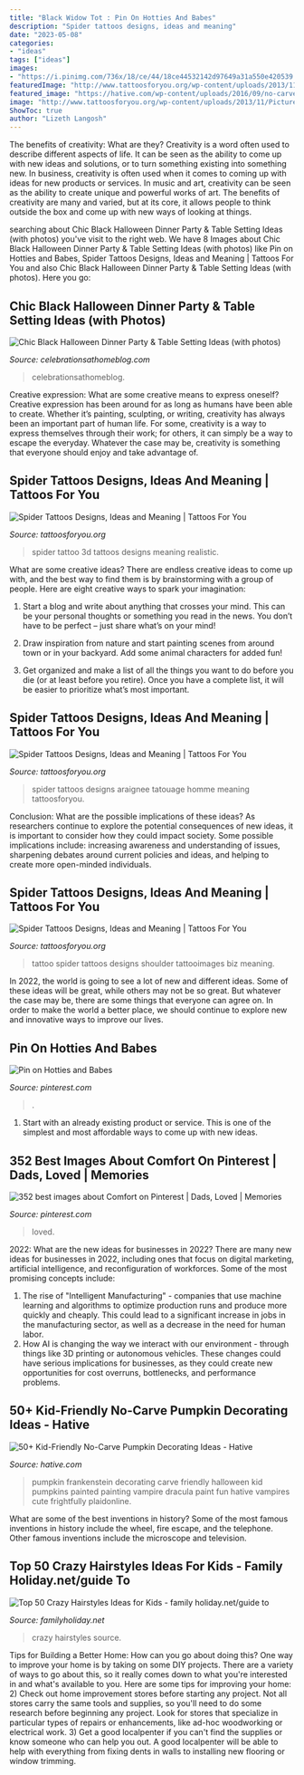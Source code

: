 ```yaml
---
title: "Black Widow Tot : Pin On Hotties And Babes"
description: "Spider tattoos designs, ideas and meaning"
date: "2023-05-08"
categories:
- "ideas"
tags: ["ideas"]
images:
- "https://i.pinimg.com/736x/18/ce/44/18ce44532142d97649a31a550e420539.jpg"
featuredImage: "http://www.tattoosforyou.org/wp-content/uploads/2013/11/Spider-Tattoos-For-Men.jpg"
featured_image: "https://hative.com/wp-content/uploads/2016/09/no-carve-pumpkin-kids/28-no-carve-pumpkin-decorating.jpg"
image: "http://www.tattoosforyou.org/wp-content/uploads/2013/11/Pictures-of-Spider-Tattoo-1024x768.jpg"
ShowToc: true
author: "Lizeth Langosh"
---
```



The benefits of creativity: What are they?
Creativity is a word often used to describe different aspects of life. It can be seen as the ability to come up with new ideas and solutions, or to turn something existing into something new. In business, creativity is often used when it comes to coming up with ideas for new products or services. In music and art, creativity can be seen as the ability to create unique and powerful works of art. The benefits of creativity are many and varied, but at its core, it allows people to think outside the box and come up with new ways of looking at things.

	

		
searching about Chic Black Halloween Dinner Party &amp; Table Setting Ideas (with photos) you've visit to the right web. We have 8 Images about Chic Black Halloween Dinner Party &amp; Table Setting Ideas (with photos) like Pin on Hotties and Babes, Spider Tattoos Designs, Ideas and Meaning | Tattoos For You and also Chic Black Halloween Dinner Party &amp; Table Setting Ideas (with photos). Here you go:
		
    
## Chic Black Halloween Dinner Party &amp; Table Setting Ideas (with Photos)

<img loading=lazy src="https://celebrationsathomeblog.com/wp-content/uploads/2017/10/halloween-themed-dinner-party-630x945.jpg" onerror="this.onerror=null;this.src='https://tse3.mm.bing.net/th?id=OIP.XPuxh-eYtz4M-5qCV7L_BQHaLH&amp;pid=15.1';" alt="Chic Black Halloween Dinner Party &amp; Table Setting Ideas (with photos)">

_Source: celebrationsathomeblog.com_

>celebrationsathomeblog. 

	

Creative expression: What are some creative means to express oneself?
Creative expression has been around for as long as humans have been able to create. Whether it’s painting, sculpting, or writing, creativity has always been an important part of human life. For some, creativity is a way to express themselves through their work; for others, it can simply be a way to escape the everyday. Whatever the case may be, creativity is something that everyone should enjoy and take advantage of.

    
## Spider Tattoos Designs, Ideas And Meaning | Tattoos For You

<img loading=lazy src="http://www.tattoosforyou.org/wp-content/uploads/2013/11/Spider-Tattoo-3D-768x1024.jpg" onerror="this.onerror=null;this.src='https://tse4.mm.bing.net/th?id=OIP.4DLYgCHISR1ay4zcRz5gMwHaJ4&amp;pid=15.1';" alt="Spider Tattoos Designs, Ideas and Meaning | Tattoos For You">

_Source: tattoosforyou.org_

>spider tattoo 3d tattoos designs meaning realistic. 

	

What are some creative ideas?
There are endless creative ideas to come up with, and the best way to find them is by brainstorming with a group of people. Here are eight creative ways to spark your imagination: 
1. Start a blog and write about anything that crosses your mind. This can be your personal thoughts or something you read in the news. You don’t have to be perfect – just share what’s on your mind!

2. Draw inspiration from nature and start painting scenes from around town or in your backyard. Add some animal characters for added fun!

3. Get organized and make a list of all the things you want to do before you die (or at least before you retire). Once you have a complete list, it will be easier to prioritize what’s most important.

    
## Spider Tattoos Designs, Ideas And Meaning | Tattoos For You

<img loading=lazy src="http://www.tattoosforyou.org/wp-content/uploads/2013/11/Spider-Tattoos-For-Men.jpg" onerror="this.onerror=null;this.src='https://tse3.mm.bing.net/th?id=OIP.c9n0QihhCfqlfgwYjSE1bwHaJ4&amp;pid=15.1';" alt="Spider Tattoos Designs, Ideas and Meaning | Tattoos For You">

_Source: tattoosforyou.org_

>spider tattoos designs araignee tatouage homme meaning tattoosforyou. 

	

Conclusion: What are the possible implications of these ideas?
As researchers continue to explore the potential consequences of new ideas, it is important to consider how they could impact society. Some possible implications include: increasing awareness and understanding of issues, sharpening debates around current policies and ideas, and helping to create more open-minded individuals.

    
## Spider Tattoos Designs, Ideas And Meaning | Tattoos For You

<img loading=lazy src="http://www.tattoosforyou.org/wp-content/uploads/2013/11/Pictures-of-Spider-Tattoo-1024x768.jpg" onerror="this.onerror=null;this.src='https://tse4.mm.bing.net/th?id=OIP.vBOp9IzOo-3owXOfdXQVAwHaFj&amp;pid=15.1';" alt="Spider Tattoos Designs, Ideas and Meaning | Tattoos For You">

_Source: tattoosforyou.org_

>tattoo spider tattoos designs shoulder tattooimages biz meaning. 

	

In 2022, the world is going to see a lot of new and different ideas. Some of these ideas will be great, while others may not be so great. But whatever the case may be, there are some things that everyone can agree on. In order to make the world a better place, we should continue to explore new and innovative ways to improve our lives.

    
## Pin On Hotties And Babes

<img loading=lazy src="https://i.pinimg.com/736x/6a/f3/36/6af33661a8e7b8c49a051b3702dea187.jpg" onerror="this.onerror=null;this.src='https://tse3.mm.bing.net/th?id=OIP.K3OaQZTKFoRywK4_j32WgwHaLb&amp;pid=15.1';" alt="Pin on Hotties and Babes">

_Source: pinterest.com_

>. 

	

1. Start with an already existing product or service. This is one of the simplest and most affordable ways to come up with new ideas.

    
## 352 Best Images About Comfort On Pinterest | Dads, Loved | Memories

<img loading=lazy src="https://i.pinimg.com/736x/18/ce/44/18ce44532142d97649a31a550e420539.jpg" onerror="this.onerror=null;this.src='https://tse1.mm.bing.net/th?id=OIP.xKFN477prkJ8Rbquy7aOwgHaLD&amp;pid=15.1';" alt="352 best images about Comfort on Pinterest | Dads, Loved | Memories">

_Source: pinterest.com_

>loved. 

	

2022: What are the new ideas for businesses in 2022?
There are many new ideas for businesses in 2022, including ones that focus on digital marketing, artificial intelligence, and reconfiguration of workforces. Some of the most promising concepts include: 
1. The rise of "Intelligent Manufacturing" - companies that use machine learning and algorithms to optimize production runs and produce more quickly and cheaply. This could lead to a significant increase in jobs in the manufacturing sector, as well as a decrease in the need for human labor. 
2. How AI is changing the way we interact with our environment - through things like 3D printing or autonomous vehicles. These changes could have serious implications for businesses, as they could create new opportunities for cost overruns, bottlenecks, and performance problems. 

    
## 50+ Kid-Friendly No-Carve Pumpkin Decorating Ideas - Hative

<img loading=lazy src="https://hative.com/wp-content/uploads/2016/09/no-carve-pumpkin-kids/28-no-carve-pumpkin-decorating.jpg" onerror="this.onerror=null;this.src='https://tse2.mm.bing.net/th?id=OIP.F7XPNXJ1s2tIvINSrz-SCAHaFL&amp;pid=15.1';" alt="50+ Kid-Friendly No-Carve Pumpkin Decorating Ideas - Hative">

_Source: hative.com_

>pumpkin frankenstein decorating carve friendly halloween kid pumpkins painted painting vampire dracula paint fun hative vampires cute frightfully plaidonline. 

	

What are some of the best inventions in history?
Some of the most famous inventions in history include the wheel, fire escape, and the telephone. Other famous inventions include the microscope and television.

    
## Top 50 Crazy Hairstyles Ideas For Kids - Family Holiday.net/guide To

<img loading=lazy src="http://www.familyholiday.net/wp-content/uploads/2012/10/Top_-Crazy_-Hairstyles-_Ideas-_for_-Kids__26.jpg" onerror="this.onerror=null;this.src='https://tse4.mm.bing.net/th?id=OIP.mNUH7AVAs_T7eyXEiUgyPwHaLH&amp;pid=15.1';" alt="Top 50 Crazy Hairstyles Ideas for Kids - family holiday.net/guide to">

_Source: familyholiday.net_

>crazy hairstyles source. 

	

Tips for Building a Better Home: How can you go about doing this?
One way to improve your home is by taking on some DIY projects. There are a variety of ways to go about this, so it really comes down to what you're interested in and what's available to you. Here are some tips for improving your home: 
2) Check out home improvement stores before starting any project. Not all stores carry the same tools and supplies, so you'll need to do some research before beginning any project. Look for stores that specialize in particular types of repairs or enhancements, like ad-hoc woodworking or electrical work. 
3) Get a good localpenter if you can't find the supplies or know someone who can help you out. A good localpenter will be able to help with everything from fixing dents in walls to installing new flooring or window trimming.

